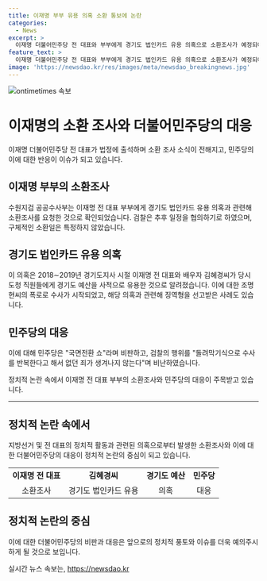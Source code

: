 ```yaml
---
title: 이재명 부부 유용 의혹 소환 통보에 논란
categories:
  - News
excerpt: >
  이재명 더불어민주당 전 대표와 부부에게 경기도 법인카드 유용 의혹으로 소환조사가 예정되어 있음. 이 의혹은 2018∼2019년 당시 이 전 대표와 배우자가 경기도 예산을 사적으로 유용한 것으로 알려졌으며, 관련하여 검찰 조사를 받을 예정이다. 이에 대해 더불어민주당은 돌려막기식 수사로 죄가 생기지 않는다며 검찰을 비판했다.
feature_text: >
  이재명 더불어민주당 전 대표와 부부에게 경기도 법인카드 유용 의혹으로 소환조사가 예정되어 있음. 이 의혹은 2018∼2019년 당시 이 전 대표와 배우자가 경기도 예산을 사적으로 유용한 것으로 알려졌으며, 관련하여 검찰 조사를 받을 예정이다. 이에 대해 더불어민주당은 돌려막기식 수사로 죄가 생기지 않는다며 검찰을 비판했다.
image: 'https://newsdao.kr/res/images/meta/newsdao_breakingnews.jpg'
---
```


<p><img src="https://newsdao.kr/res/images/meta/newsdao_breakingnews.jpg" alt="ontimetimes 속보" /></p>

<h1 data-ke-size="size26">이재명의 소환 조사와 더불어민주당의 대응</h1>

<p data-ke-size="size16">이재명 더불어민주당 전 대표가 법정에 출석하며 소환 조사 소식이 전해지고, 민주당의 이에 대한 반응이 이슈가 되고 있습니다.</p>

<h2 data-ke-size="size24">이재명 부부의 소환조사</h2>

<p data-ke-size="size16">수원지검 공공수사부는 이재명 전 대표 부부에게 경기도 법인카드 유용 의혹과 관련해 소환조사를 요청한 것으로 확인되었습니다. 검찰은 추후 일정을 협의하기로 하였으며, 구체적인 소환일은 특정하지 않았습니다.</p>

<h2 data-ke-size="size24">경기도 법인카드 유용 의혹</h2>

<p data-ke-size="size16">이 의혹은 2018∼2019년 경기도지사 시절 이재명 전 대표와 배우자 김혜경씨가 당시 도청 직원들에게 경기도 예산을 사적으로 유용한 것으로 알려졌습니다. 이에 대한 조명현씨의 폭로로 수사가 시작되었고, 해당 의혹과 관련해 징역형을 선고받은 사례도 있습니다.</p>

<h2 data-ke-size="size24">민주당의 대응</h2>

<p data-ke-size="size16">이에 대해 민주당은 "국면전환 쇼"라며 비판하고, 검찰의 행위를 "돌려막기식으로 수사를 반복한다고 해서 없던 죄가 생겨나지 않는다"며 비난하였습니다.</p>

<p data-ke-size="size16">정치적 논란 속에서 이재명 전 대표 부부의 소환조사와 민주당의 대응이 주목받고 있습니다.</p>

<hr>

<h2 data-ke-size="size24">정치적 논란 속에서</h2>

<p data-ke-size="size16">지방선거 및 전 대표의 정치적 활동과 관련된 의혹으로부터 발생한 소환조사와 이에 대한 더불어민주당의 대응이 정치적 논란의 중심이 되고 있습니다.</p>

<table>
    <tr>
        <td style="text-align: center; height: 17px;"><b>이재명 전 대표</b></td>
        <td style="text-align: center; height: 17px;"><b>김혜경씨</b></td>
        <td style="text-align: center; height: 17px;"><b>경기도 예산</b></td>
        <td style="text-align: center; height: 17px;"><b>민주당</b></td>
    </tr>
    <tr>
        <td style="text-align: center; height: 17px;">소환조사</td>
        <td style="text-align: center; height: 17px;">경기도 법인카드 유용</td>
        <td style="text-align: center; height: 17px;">의혹</td>
        <td style="text-align: center; height: 17px;">대응</td>
    </tr>
</table>

<h2 data-ke-size="size24">정치적 논란의 중심</h2>

<p data-ke-size="size16">이에 대한 더불어민주당의 비판과 대응은 앞으로의 정치적 풍토와 이슈를 더욱 예의주시하게 될 것으로 보입니다.</p>
실시간 뉴스 속보는, <a href="https://newsdao.kr" rel="dofollow">https://newsdao.kr</a>


